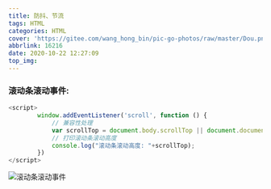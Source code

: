 ```yaml
---
title: 防抖、节流
tags: HTML
categories: HTML
cover: 'https://gitee.com/wang_hong_bin/pic-go-photos/raw/master/Dou.png'
abbrlink: 16216
date: 2020-10-22 12:27:09
top_img:
---
```


### 滚动条滚动事件:
<!-- more -->

```javascript
<script>
        window.addEventListener('scroll', function () {
            // 兼容性处理
    		var scrollTop = document.body.scrollTop || document.documentElement.scrollTop;
            // 打印滚动条滚动高度
    		console.log("滚动条滚动高度: "+scrollTop);
        })
</script>
```



![滚动条滚动事件](https://img-blog.csdnimg.cn/20201022131337206.gif#pic_center)